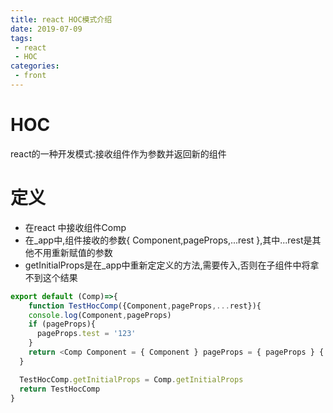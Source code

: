```yaml
---
title: react HOC模式介绍
date: 2019-07-09
tags:
 - react
 - HOC
categories: 
 - front
---
```

# HOC
react的一种开发模式:接收组件作为参数并返回新的组件

# 定义
* 在react 中接收组件Comp
* 在_app中,组件接收的参数{ Component,pageProps,...rest },其中...rest是其他不用重新赋值的参数
* getInitialProps是在_app中重新定定义的方法,需要传入,否则在子组件中将拿不到这个结果

```js
export default (Comp)=>{
    function TestHocComp({Component,pageProps,...rest}){
    console.log(Component,pageProps)
    if (pageProps){
      pageProps.test = '123'
    }
    return <Comp Component = { Component } pageProps = { pageProps } {...rest}/>
  }

  TestHocComp.getInitialProps = Comp.getInitialProps
  return TestHocComp
}
```